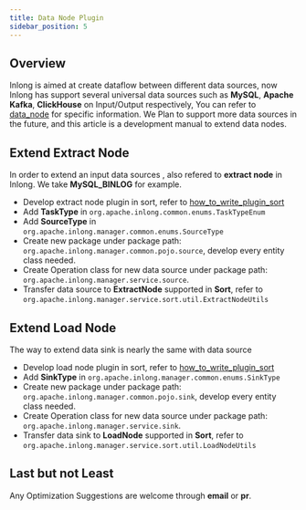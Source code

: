 ```yaml
---
title: Data Node Plugin
sidebar_position: 5
---
```


## Overview

Inlong is aimed at create dataflow between different data sources, now Inlong has support several universal data sources such as **MySQL**, **Apache Kafka**, **ClickHouse** on Input/Output respectively,
You can refer to [data_node](https://inlong.apache.org/docs/next/data_node/extract_node/auto_push) for specific information.
We Plan to support more data sources in the future, and this article is a development manual to extend data nodes.

## Extend Extract Node

In order to extend an input data sources , also refered to **extract node** in Inlong. We take **MySQL_BINLOG** for example.

- Develop extract node plugin in sort, refer to [how_to_write_plugin_sort](https://inlong.apache.org/docs/next/design_and_concept/how_to_write_plugin_sort)
- Add **TaskType** in `org.apache.inlong.common.enums.TaskTypeEnum`
- Add **SourceType** in `org.apache.inlong.manager.common.enums.SourceType`
- Create new package under package path: `org.apache.inlong.manager.common.pojo.source`, develop every entity class needed.
- Create Operation class for new data source under package path: `org.apache.inlong.manager.service.source`.
- Transfer data source to **ExtractNode** supported in **Sort**, refer to `org.apache.inlong.manager.service.sort.util.ExtractNodeUtils`


## Extend Load Node

The way to extend data sink is nearly the same with data source

- Develop load node plugin in sort, refer to [how_to_write_plugin_sort](https://inlong.apache.org/docs/next/design_and_concept/how_to_write_plugin_sort)
- Add **SinkType** in `org.apache.inlong.manager.common.enums.SinkType`
- Create new package under package path: `org.apache.inlong.manager.common.pojo.sink`, develop every entity class needed.
- Create Operation class for new data source under package path: `org.apache.inlong.manager.service.sink`.
- Transfer data sink to **LoadNode** supported in **Sort**, refer to `org.apache.inlong.manager.service.sort.util.LoadNodeUtils`

## Last but not Least

Any Optimization Suggestions are welcome through **email** or **pr**. 
